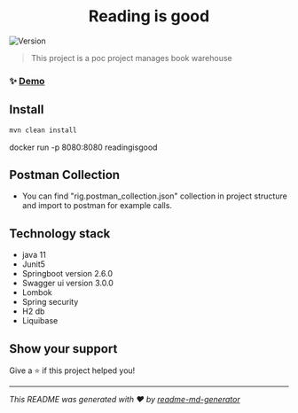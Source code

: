 <h1 align="center">Reading is good</h1>
<p>
  <img alt="Version" src="https://img.shields.io/badge/version-1.0.0-blue.svg?cacheSeconds=2592000" />
</p>

> This project is a poc project manages book warehouse

### ✨ [Demo](http://localhost:8080)

## Install

```sh
mvn clean install
```

docker run -p 8080:8080 readingisgood

## Postman Collection

* You can find "rig.postman_collection.json" collection in project structure and import to postman for example calls.


## Technology stack

* java 11
* Junit5
* Springboot version 2.6.0
* Swagger ui version 3.0.0
* Lombok
* Spring security
* H2 db
* Liquibase



## Show your support

Give a ⭐️ if this project helped you!

***
_This README was generated with ❤️ by [readme-md-generator](https://github.com/kefranabg/readme-md-generator)_
